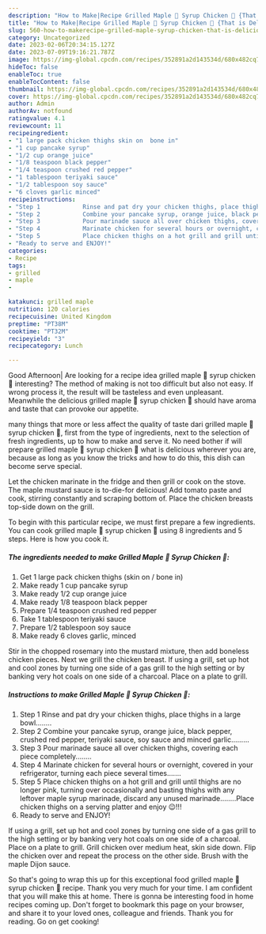 ```yaml
---
description: "How to Make|Recipe Grilled Maple 🍁 Syrup Chicken 🐔 {That is Delicious"
title: "How to Make|Recipe Grilled Maple 🍁 Syrup Chicken 🐔 {That is Delicious"
slug: 560-how-to-makerecipe-grilled-maple-syrup-chicken-that-is-delicious
category: Uncategorized
date: 2023-02-06T20:34:15.127Z
date: 2023-07-09T19:16:21.787Z
image: https://img-global.cpcdn.com/recipes/352891a2d143534d/680x482cq70/grilled-maple-syrup-chicken-recipe-main-photo.jpg
hideToc: false
enableToc: true
enableTocContent: false
thumbnail: https://img-global.cpcdn.com/recipes/352891a2d143534d/680x482cq70/grilled-maple-syrup-chicken-recipe-main-photo.jpg
cover: https://img-global.cpcdn.com/recipes/352891a2d143534d/680x482cq70/grilled-maple-syrup-chicken-recipe-main-photo.jpg
author: Admin
authorAv: notfound
ratingvalue: 4.1
reviewcount: 11
recipeingredient:
- "1 large pack chicken thighs skin on  bone in"
- "1 cup pancake syrup"
- "1/2 cup orange juice"
- "1/8 teaspoon black pepper"
- "1/4 teaspoon crushed red pepper"
- "1 tablespoon teriyaki sauce"
- "1/2 tablespoon soy sauce"
- "6 cloves garlic minced"
recipeinstructions:
- "Step 1            Rinse and pat dry your chicken thighs, place thighs in a large bowl........"
- "Step 2            Combine your pancake syrup, orange juice, black pepper, crushed red pepper, teriyaki sauce, soy sauce and minced garlic........."
- "Step 3            Pour marinade sauce all over chicken thighs, covering each piece completely........"
- "Step 4            Marinate chicken for several hours or overnight, covered in your refrigerator, turning each piece several times......."
- "Step 5            Place chicken thighs on a hot grill and grill until thighs are no longer pink, turning over occasionally and basting thighs with any leftover maple syrup marinade, discard any unused marinade........Place chicken thighs on a serving platter and enjoy 😉!!!"
- "Ready to serve and ENJOY!"
categories:
- Recipe
tags:
- grilled
- maple
- 

katakunci: grilled maple  
nutrition: 120 calories
recipecuisine: United Kingdom
preptime: "PT38M"
cooktime: "PT32M"
recipeyield: "3"
recipecategory: Lunch

---
```



Good Afternoon| Are looking for a recipe idea grilled maple 🍁 syrup chicken 🐔 interesting? The method of making is not too difficult but also not easy. If wrong process it, the result will be tasteless and even unpleasant. Meanwhile the delicious grilled maple 🍁 syrup chicken 🐔 should have aroma and taste that can provoke our appetite.






many things that more or less affect the quality of taste dari grilled maple 🍁 syrup chicken 🐔, first from the type of ingredients, next to the selection of fresh ingredients, up to how to make and serve it. No need bother if will prepare grilled maple 🍁 syrup chicken 🐔 what is delicious wherever you are, because as long as you know the tricks and how to do this, this dish can become serve  special.


Let the chicken marinate in the fridge and then grill or cook on the stove. The maple mustard sauce is to-die-for delicious! Add tomato paste and cook, stirring constantly and scraping bottom of. Place the chicken breasts top-side down on the grill.


To begin with this particular recipe, we must first prepare a few ingredients. You can cook grilled maple 🍁 syrup chicken 🐔 using 8 ingredients and 5 steps. Here is how you cook it.

<!--inarticleads1-->

##### The ingredients needed to make Grilled Maple 🍁 Syrup Chicken 🐔:

1. Get 1 large pack chicken thighs (skin on / bone in)
1. Make ready 1 cup pancake syrup
1. Make ready 1/2 cup orange juice
1. Make ready 1/8 teaspoon black pepper
1. Prepare 1/4 teaspoon crushed red pepper
1. Take 1 tablespoon teriyaki sauce
1. Prepare 1/2 tablespoon soy sauce
1. Make ready 6 cloves garlic, minced


Stir in the chopped rosemary into the mustard mixture, then add boneless chicken pieces. Next we grill the chicken breast. If using a grill, set up hot and cool zones by turning one side of a gas grill to the high setting or by banking very hot coals on one side of a charcoal. Place on a plate to grill. 

<!--inarticleads2-->

##### Instructions to make Grilled Maple 🍁 Syrup Chicken 🐔:

1. Step 1            Rinse and pat dry your chicken thighs, place thighs in a large bowl........
1. Step 2            Combine your pancake syrup, orange juice, black pepper, crushed red pepper, teriyaki sauce, soy sauce and minced garlic.........
1. Step 3            Pour marinade sauce all over chicken thighs, covering each piece completely........
1. Step 4            Marinate chicken for several hours or overnight, covered in your refrigerator, turning each piece several times.......
1. Step 5            Place chicken thighs on a hot grill and grill until thighs are no longer pink, turning over occasionally and basting thighs with any leftover maple syrup marinade, discard any unused marinade........Place chicken thighs on a serving platter and enjoy 😉!!!
1. Ready to serve and ENJOY!

If using a grill, set up hot and cool zones by turning one side of a gas grill to the high setting or by banking very hot coals on one side of a charcoal. Place on a plate to grill. Grill chicken over medium heat, skin side down. Flip the chicken over and repeat the process on the other side. Brush with the maple Dijon sauce. 

So that's going to wrap this up for this exceptional food grilled maple 🍁 syrup chicken 🐔 recipe. Thank you very much for your time. I am confident that you will make this at home. There is gonna be interesting food in home recipes coming up. Don't forget to bookmark this page on your browser, and share it to your loved ones, colleague and friends. Thank you for reading. Go on get cooking!
